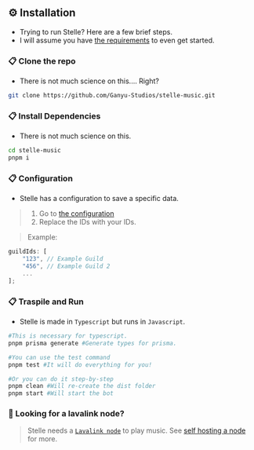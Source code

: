 ## ⚙️ Installation

* Trying to run Stelle? Here are a few brief steps.
* I will assume you have [the requirements](https://github.com/Ganyu-Studios/stelle-music?tab=readme-ov-file#%EF%B8%8F-minimum-requeriments) to even get started.

###  📋 Clone the repo
* There is not much science on this.... Right?
```bash
git clone https://github.com/Ganyu-Studios/stelle-music.git
```

###  📋 Install Dependencies
* There is not much science on this.
```bash
cd stelle-music
pnpm i
```

###  📋 Configuration
* Stelle has a configuration to save a specific data.

> 1. Go to [the configuration](/src/structures/utils/data/Configuration.ts#L13-L16)
> 2. Replace the IDs with your IDs.

> Example:
```js
guildIds: [
    "123", // Example Guild
    "456", // Example Guild 2
    ...
];
```

###  📋 Traspile and Run
* Stelle is made in `Typescript` but runs in `Javascript`.
```bash
#This is necessary for typescript.
pnpm prisma generate #Generate types for prisma.

#You can use the test command
pnpm test #It will do everything for you!

#Or you can do it step-by-step
pnpm clean #Will re-create the dist folder
pnpm start #Will start the bot
```

### 🔎 Looking for a lavalink node?
> Stelle needs a [`Lavalink node`](https://github.com/lavalink-devs/Lavalink) to play music.
> See [self hosting a node](/LAVALINK.md) for more.